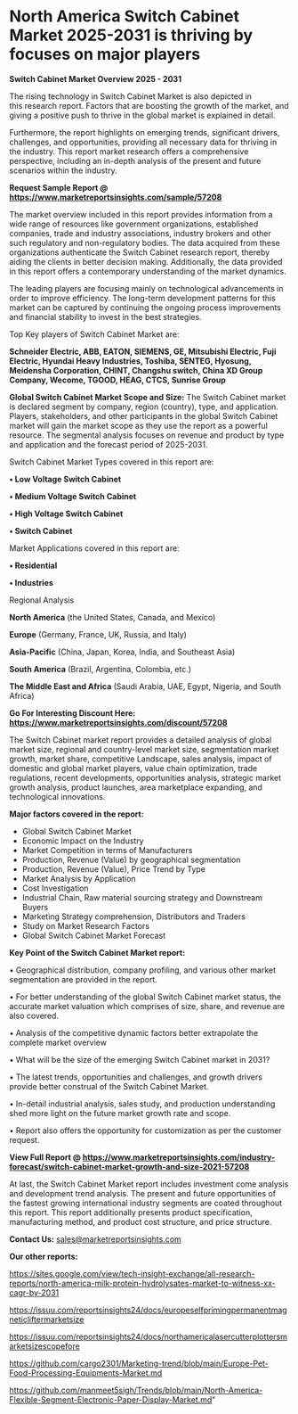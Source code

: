 # North America Switch Cabinet Market 2025-2031 is thriving by focuses on major players

<Strong> Switch Cabinet Market Overview 2025 - 2031</strong>

The rising technology in Switch Cabinet Market is also depicted in this research report. Factors that are boosting the growth of the market, and giving a positive push to thrive in the global market is explained in detail.

Furthermore, the report highlights on emerging trends, significant drivers, challenges, and opportunities, providing all necessary data for thriving in the industry. This report market research offers a comprehensive perspective, including an in-depth analysis of the present and future scenarios within the industry.

<strong>Request Sample Report @ <a href=https://www.marketreportsinsights.com/sample/57208>https://www.marketreportsinsights.com/sample/57208</a></strong>

The market overview included in this report provides information from a wide range of resources like government organizations, established companies, trade and industry associations, industry brokers and other such regulatory and non-regulatory bodies. The data acquired from these organizations authenticate the Switch Cabinet research report, thereby aiding the clients in better decision making. Additionally, the data provided in this report offers a contemporary understanding of the market dynamics.

The leading players are focusing mainly on technological advancements in order to improve efficiency. The long-term development patterns for this market can be captured by continuing the ongoing process improvements and financial stability to invest in the best strategies.

Top Key players of Switch Cabinet Market are:

<strong>Schneider Electric, ABB, EATON, SIEMENS, GE, Mitsubishi Electric, Fuji Electric, Hyundai Heavy Industries, Toshiba, SENTEG, Hyosung, Meidensha Corporation, CHINT, Changshu switch, China XD Group Company, Wecome, TGOOD, HEAG, CTCS, Sunrise Group</strong>

<strong><b>Global Switch Cabinet Market Scope and Size:</b></strong>
The Switch Cabinet market is declared segment by company, region (country), type, and application. Players, stakeholders, and other participants in the global Switch Cabinet market will gain the market scope as they use the report as a powerful resource. The segmental analysis focuses on revenue and product by type and application and the forecast period of 2025-2031.

Switch Cabinet Market Types covered in this report are:

<strong>• Low Voltage Switch Cabinet

• Medium Voltage Switch Cabinet

• High Voltage Switch Cabinet

• Switch Cabinet</strong>

Market Applications covered in this report are:

<strong>• Residential

• Industries</strong> 

Regional Analysis

<strong>North America</strong> (the United States, Canada, and Mexico)

<strong>Europe</strong> (Germany, France, UK, Russia, and Italy)

<strong>Asia-Pacific</strong> (China, Japan, Korea, India, and Southeast Asia)

<strong>South America</strong> (Brazil, Argentina, Colombia, etc.)

<strong>The Middle East and Africa</strong> (Saudi Arabia, UAE, Egypt, Nigeria, and South Africa)

<strong>Go For Interesting Discount Here: <a href=https://www.marketreportsinsights.com/discount/57208>https://www.marketreportsinsights.com/discount/57208</a></strong>

The Switch Cabinet market report provides a detailed analysis of global market size, regional and country-level market size, segmentation market growth, market share, competitive Landscape, sales analysis, impact of domestic and global market players, value chain optimization, trade regulations, recent developments, opportunities analysis, strategic market growth analysis, product launches, area marketplace expanding, and technological innovations.

<strong><b>Major factors covered in the report:</b></strong>
<ul>
  <li>Global Switch Cabinet Market </li>
  <li>Economic Impact on the Industry</li>
  <li>Market Competition in terms of Manufacturers</li>
  <li>Production, Revenue (Value) by geographical segmentation</li>
  <li>Production, Revenue (Value), Price Trend by Type</li>
  <li>Market Analysis by Application</li>
  <li>Cost Investigation</li>
  <li>Industrial Chain, Raw material sourcing strategy and Downstream Buyers</li>
  <li>Marketing Strategy comprehension, Distributors and Traders</li>
  <li>Study on Market Research Factors</li>
  <li>Global Switch Cabinet Market Forecast</li>
</ul>

<strong><b>Key Point of the Switch Cabinet Market report:</b></strong>

• Geographical distribution, company profiling, and various other market segmentation are provided in the report.

• For better understanding of the global Switch Cabinet market status, the accurate market valuation which comprises of size, share, and revenue are also covered.

• Analysis of the competitive dynamic factors better extrapolate the complete market overview

• What will be the size of the emerging Switch Cabinet market in 2031?

• The latest trends, opportunities and challenges, and growth drivers provide better construal of the Switch Cabinet Market.

• In-detail industrial analysis, sales study, and production understanding shed more light on the future market growth rate and scope.

• Report also offers the opportunity for customization as per the customer request.

<strong><b>View Full Report @ <a href=https://www.marketreportsinsights.com/industry-forecast/switch-cabinet-market-growth-and-size-2021-57208>https://www.marketreportsinsights.com/industry-forecast/switch-cabinet-market-growth-and-size-2021-57208</a></b></strong>


At last, the Switch Cabinet Market report includes investment come analysis and development trend analysis. The present and future opportunities of the fastest growing international industry segments are coated throughout this report. This report additionally presents product specification, manufacturing method, and product cost structure, and price structure.

<strong>Contact Us:</strong>
sales@marketreportsinsights.com

<strong>Our other reports:</strong>

<a href=https://sites.google.com/view/tech-insight-exchange/all-research-reports/north-america-milk-protein-hydrolysates-market-to-witness-xx-cagr-by-2031>https://sites.google.com/view/tech-insight-exchange/all-research-reports/north-america-milk-protein-hydrolysates-market-to-witness-xx-cagr-by-2031</a>

<a href=https://issuu.com/reportsinsights24/docs/europeselfprimingpermanentmagneticliftermarketsize>https://issuu.com/reportsinsights24/docs/europeselfprimingpermanentmagneticliftermarketsize</a>

<a href=https://issuu.com/reportsinsights24/docs/northamericalasercutterplottersmarketsizescopefore>https://issuu.com/reportsinsights24/docs/northamericalasercutterplottersmarketsizescopefore</a>

<a href=https://github.com/cargo2301/Marketing-trend/blob/main/Europe-Pet-Food-Processing-Equipments-Market.md>https://github.com/cargo2301/Marketing-trend/blob/main/Europe-Pet-Food-Processing-Equipments-Market.md</a>

<a href=https://github.com/manmeet5sigh/Trends/blob/main/North-America-Flexible-Segment-Electronic-Paper-Display-Market.md>https://github.com/manmeet5sigh/Trends/blob/main/North-America-Flexible-Segment-Electronic-Paper-Display-Market.md</a>"
